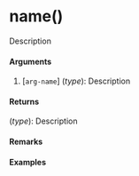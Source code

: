 # name()

Description

#### Arguments

1. [`arg-name`] (*type*): Description

#### Returns

(*type*): Description

#### Remarks


#### Examples
